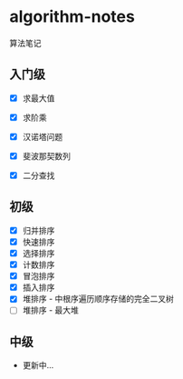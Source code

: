 # algorithm-notes
算法笔记

## 入门级

* [x] 求最大值
* [x] 求阶乘
* [x] 汉诺塔问题
* [x] 斐波那契数列
* [x] 二分查找 


## 初级

* [x] 归并排序
* [x] 快速排序
* [x] 选择排序
* [x] 计数排序
* [x] 冒泡排序
* [x] 插入排序
* [x] 堆排序 - 中根序遍历顺序存储的完全二叉树
* [ ] 堆排序 - 最大堆

## 中级

* 更新中...
